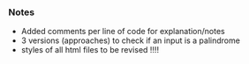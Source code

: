 ### Notes

- Added comments per line of code for explanation/notes
- 3 versions (approaches) to check if an input is a palindrome
- styles of all html files to be revised !!!!